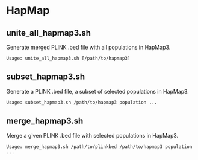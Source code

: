 HapMap
=========

## unite_all_hapmap3.sh
Generate merged PLINK .bed file with all populations in HapMap3.

```{shell}
Usage: unite_all_hapmap3.sh [/path/to/hapmap3]
```

## subset_hapmap3.sh
Generate a PLINK .bed file, a subset of selected populations in HapMap3.

```{shell}
Usage: subset_hapmap3.sh /path/to/hapmap3 population ...
```

## merge_hapmap3.sh
Merge a given PLINK .bed file with selected populations in HapMap3. 

```{shell}
Usage: merge_hapmap3.sh /path/to/plinkbed /path/to/hapmap3 population ... 
```

